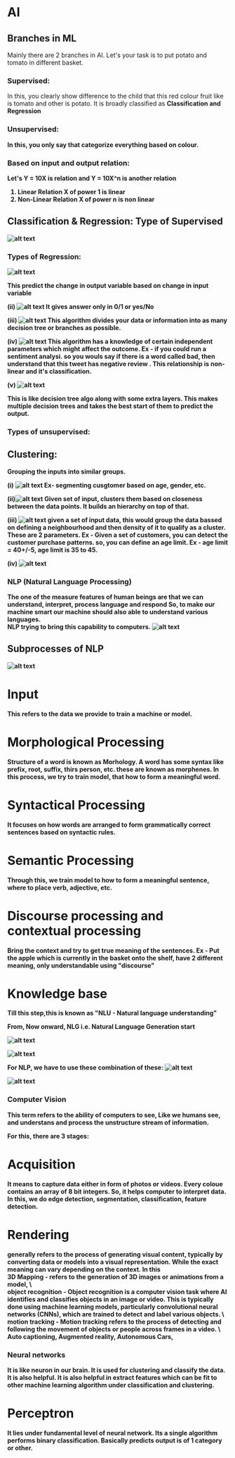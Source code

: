 # AI

## Branches in ML
Mainly there are 2 branches in AI. Let's your task is to put potato and tomato in different basket.
### Supervised:
In this, you clearly show difference to the child that this red colour fruit like is tomato and other is potato. It is broadly classified as <b> Classification <b> and <b> Regression <b> 
### Unsupervised:
In this, you only say that categorize everything based on colour.

### Based on input and output relation:
Let's Y = 10X is relation and Y = 10X^n is another relation
1) Linear Relation
X of power 1 is linear
2) Non-Linear Relation
X of power n is non linear

## Classification & Regression: Type of <b> Supervised <b> 

![alt text](<Screenshot from 2025-01-25 20-58-14.png>)

### Types of Regression:
![alt text](<Screenshot from 2025-01-25 21-03-44.png>)

<b>This predict the change in output variable based on  change in input variable <b>

(ii) ![alt text](<Screenshot from 2025-01-25 21-06-49.png>)
It gives answer only in 0/1 or yes/No

(iii) ![alt text](<Screenshot from 2025-01-25 21-19-21.png>)
This algorithm divides your data or information into as many decision tree or branches as possible.

(iv) ![alt text](<Screenshot from 2025-01-25 21-31-54.png>)
This algorithm has a knowledge of certain independent parameters which might affect the outcome. Ex - if you could run a sentiment analysi. so you wouls say if there is a word called bad, then understand that this tweet has <b> negative review <b>. This relationship is non-linear and it's classification.

(v) ![alt text](<Screenshot from 2025-01-25 22-09-40.png>)
<p>This is like decision tree algo along with some extra layers. This makes multiple decision trees and takes the best start of them to predict the output. </p>

### Types of unsupervised: 
## Clustering:
 <p>Grouping the inputs into similar groups.</p>

 (i)
 ![alt text](<Screenshot from 2025-02-15 22-12-23 copy.png>) 
 Ex- segmenting cusgtomer based on age, gender, etc.

(ii)![alt text](<Screenshot from 2025-02-15 22-18-22.png>)
Given set of input, clusters them based on closeness between the data points. It builds an hierarchy on top of that.

(iii) ![alt text](<Screenshots/Screenshot from 2025-02-15 22-25-11.png>) 
given a set of input data, this would group the data bassed on defining a neighbourhood and then density of it to qualify as a cluster. These are 2 parameters. Ex - Given a set of customers, you can detect the customer purchase patterns. so, you can define an age limit. Ex - age limit = 40+/-5, age limit is 35 to 45.

(iv) ![alt text](<Screenshot from 2025-02-15 22-34-40.png>)

### NLP (Natural Language Processing)
The one of the measure features of human beings are that we can understand, interpret, process language and respond So, 
to make our machine smart our machine should also able to understand various languages.\
 <b> NLP <b> trying to bring this capability to computers.
![alt text](<Screenshot from 2025-03-03 17-45-41.png>)

## Subprocesses of NLP
![alt text](<Screenshot from 2025-03-03 17-42-20.png>)

# Input
This refers to the data we provide to train a machine or model.

# Morphological Processing
Structure of a word is known as Morhology. A word has some syntax like prefix, root, suffix, thirs person, etc. these are known as morphenes. In this process, we try to train model, that how to form a meaningful word.

# Syntactical Processing
It focuses on how words are arranged to form grammatically correct sentences based on syntactic rules.

# Semantic Processing
Through this, we train model to how to form a meaningful sentence, where to place verb, adjective, etc.
# Discourse processing and contextual processing
Bring the context and try to get true meaning of the sentences. Ex - Put the apple which is currently in the basket onto the shelf, have 2 different meaning, only understandable using "discourse"

# Knowledge base

Till this step,this is known as "NLU - Natural language understanding"

<p> From, Now onward, NLG i.e. Natural Language Generation start</p>

![alt text](<Screenshot from 2025-03-03 17-43-21.png>)

![alt text](<Screenshot from 2025-03-03 17-45-41.png>)

For NLP, we have to use these combination of these:
![alt text](<Screenshot from 2025-03-03 17-46-31.png>)

![alt text](<Screenshot from 2025-03-03 17-48-44.png>)

### Computer Vision
This term refers to the ability of computers to see, Like we humans see, and understans  and process the unstructure stream of information.

For this, there are 3 stages:
# Acquisition 
It means to capture data either in form of photos or videos. Every coloue contains an array of 8 bit integers. So, it helps computer to interpret data.
In this, we do edge detection, segmentation, classification, feature detection. 
# Rendering
generally refers to the process of generating visual content, typically by converting data or models into a visual representation. While the exact meaning can vary depending on the context. In this   
3D Mapping - refers to the generation of 3D images or animations from a model, \  
object recognition - Object recognition is a computer vision task where AI identifies and classifies objects in an image or video. This is typically done using machine learning models, particularly convolutional neural networks (CNNs), which are trained to detect and label various objects. \  
 motion tracking - Motion tracking refers to the process of detecting and following the movement of objects or people across frames in a video. \  
 Auto captioning, Augmented reality, Autonomous Cars, 

 ### Neural networks
 It is like neuron in our brain. It is used for clustering and classify the data. It is also helpful. It is also helpful in extract features which can be fit to other machine learning algorithm under classification and clustering.

 # Perceptron
 It lies under fundamental level of neural network. Its a single algorithm performs binary classification. Basically predicts output is of 1 category or other.